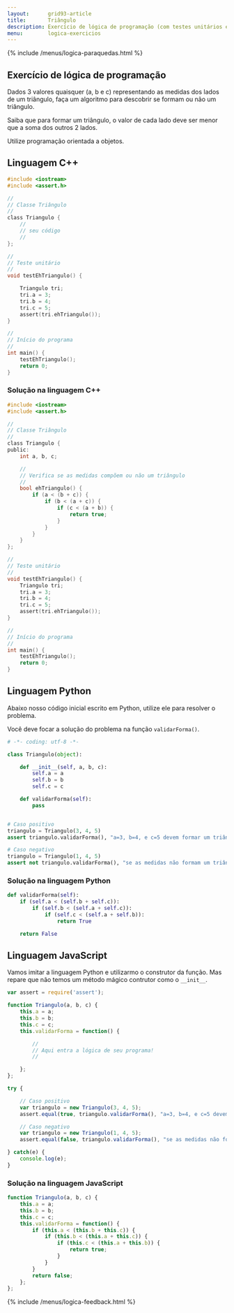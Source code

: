 ```yaml
---
layout:      grid93-article
title:       Triângulo
description: Exercício de lógica de programação (com testes unitários e OOP)<br />para descobrir se os lados informados<br />formam ou não um triângulo.
menu:        logica-exercicios
---
```


{% include /menus/logica-paraquedas.html %}

Exercício de lógica de programação
---

Dados 3 valores quaisquer (a, b e c) representando as medidas dos lados de um triângulo,
faça um algoritmo para descobrir se formam ou não um triângulo.

Saiba que para formar um triângulo, o valor de cada lado deve ser menor que a soma dos outros 2 lados.

Utilize programação orientada a objetos.



Linguagem C++
---

```c
#include <iostream>
#include <assert.h>

//
// Classe Triângulo
//
class Triangulo {
    //
    // seu código
    //
};

//
// Teste unitário
//
void testEhTriangulo() {

    Triangulo tri;
    tri.a = 3;
    tri.b = 4;
    tri.c = 5;
    assert(tri.ehTriangulo());
}

//
// Início do programa
//
int main() {
    testEhTriangulo();
    return 0;
}
```

### Solução na linguagem C++

```c
#include <iostream>
#include <assert.h>

//
// Classe Triângulo
//
class Triangulo {
public:
    int a, b, c;

    //
    // Verifica se as medidas compõem ou não um triângulo
    //
    bool ehTriangulo() {
        if (a < (b + c)) {
            if (b < (a + c)) {
                if (c < (a + b)) {
                    return true;
                }
            }
        }
    }
};

//
// Teste unitário
//
void testEhTriangulo() {
    Triangulo tri;
    tri.a = 3;
    tri.b = 4;
    tri.c = 5;
    assert(tri.ehTriangulo());
}

//
// Início do programa
//
int main() {
    testEhTriangulo();
    return 0;
}
```



Linguagem Python
---

Abaixo nosso código inicial escrito em Python, utilize ele para resolver o problema.

Você deve focar a solução do problema na função `validarForma()`.

```python
# -*- coding: utf-8 -*-

class Triangulo(object):

    def __init__(self, a, b, c):
        self.a = a
        self.b = b
        self.c = c

    def validarForma(self):
        pass


# Caso positivo
triangulo = Triangulo(3, 4, 5)
assert triangulo.validarForma(), "a=3, b=4, e c=5 devem formar um triângulo, a função retorna true"

# Caso negativo
triangulo = Triangulo(1, 4, 5)
assert not triangulo.validarForma(), "se as medidas não formam um triângulo, a função retorna false"
```


### Solução na linguagem Python

```python
def validarForma(self):
    if (self.a < (self.b + self.c)):
        if (self.b < (self.a + self.c)):
            if (self.c < (self.a + self.b)):
                return True

    return False
```




Linguagem JavaScript
---

Vamos imitar a linguagem Python e utilizarmo o construtor da função. Mas repare que não temos um método mágico contrutor
como o `__init__`.


```javascript
var assert = require('assert');

function Triangulo(a, b, c) {
    this.a = a;
    this.b = b;
    this.c = c;
    this.validarForma = function() {

        //
        // Aqui entra a lógica de seu programa!
        //

    };
};

try {

    // Caso positivo
    var triangulo = new Triangulo(3, 4, 5);
    assert.equal(true, triangulo.validarForma(), "a=3, b=4, e c=5 devem formam um triângulo, a função retorna true");

    // Caso negativo
    var triangulo = new Triangulo(1, 4, 5);
    assert.equal(false, triangulo.validarForma(), "se as medidas não formam um triângulo, a função retorna false");

} catch(e) {
    console.log(e);
}
```


### Solução na linguagem JavaScript

```javascript
function Triangulo(a, b, c) {
    this.a = a;
    this.b = b;
    this.c = c;
    this.validarForma = function() {
        if (this.a < (this.b + this.c)) {
            if (this.b < (this.a + this.c)) {
                if (this.c < (this.a + this.b)) {
                    return true;
                }
            }
        }
        return false;
    };
};
```

{% include /menus/logica-feedback.html %}
